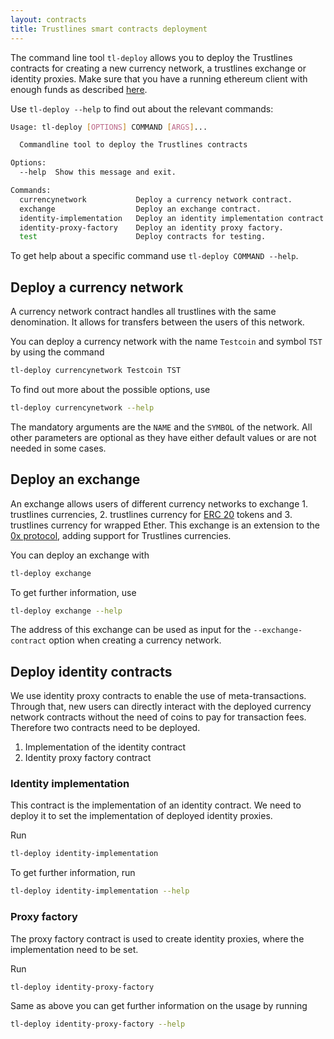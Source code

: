 ```yaml
---
layout: contracts
title: Trustlines smart contracts deployment
---
```


The command line tool `tl-deploy` allows you to deploy the Trustlines contracts
for creating a new currency network, a trustlines exchange or identity proxies.
Make sure that you have a running ethereum client with enough funds as described [here](contracts_README).

Use `tl-deploy --help` to find out about the relevant commands:

```bash
Usage: tl-deploy [OPTIONS] COMMAND [ARGS]...

  Commandline tool to deploy the Trustlines contracts

Options:
  --help  Show this message and exit.

Commands:
  currencynetwork           Deploy a currency network contract.
  exchange                  Deploy an exchange contract.
  identity-implementation   Deploy an identity implementation contract.
  identity-proxy-factory    Deploy an identity proxy factory.
  test                      Deploy contracts for testing.
```

To get help about a specific command use `tl-deploy COMMAND --help`.

## Deploy a currency network
A currency network contract handles all trustlines with the same denomination.
It allows for transfers between the users of this network.

You can deploy a currency network with the name `Testcoin` and symbol `TST` by using the command
```bash
tl-deploy currencynetwork Testcoin TST
```

To find out more about the possible options, use
```bash
tl-deploy currencynetwork --help
```

The mandatory arguments are the `NAME` and the `SYMBOL` of the network.
All other parameters are optional as they have either default values or are not needed in some cases.

## Deploy an exchange
An exchange allows users of different currency networks to exchange 1. trustlines currencies,
2. trustlines currency for [ERC 20](https://github.com/ethereum/EIPs/blob/master/EIPS/eip-20.md) tokens
and 3. trustlines currency for wrapped Ether.
This exchange is an extension to the [0x protocol](https://github.com/0xProject),
adding support for Trustlines currencies.

You can deploy an exchange with
```bash
tl-deploy exchange
```
To get further information, use
```bash
tl-deploy exchange --help
```

The address of this exchange can be used as input for the `--exchange-contract` option when creating a currency network.

## Deploy identity contracts
We use identity proxy contracts to enable the use of meta-transactions.
Through that, new users can directly interact with the deployed currency network contracts
without the need of coins to pay for transaction fees.
Therefore two contracts need to be deployed.
 1. Implementation of the identity contract
 2. Identity proxy factory contract

### Identity implementation
This contract is the implementation of an identity contract.
We need to deploy it to set the implementation of deployed identity proxies.

Run
```bash
tl-deploy identity-implementation
```
To get further information, run
```bash
tl-deploy identity-implementation --help
```

### Proxy factory
The proxy factory contract is used to create identity proxies, where the implementation need to be set.

Run
```bash
tl-deploy identity-proxy-factory
```
Same as above you can get further information on the usage by running
```bash
tl-deploy identity-proxy-factory --help
```

